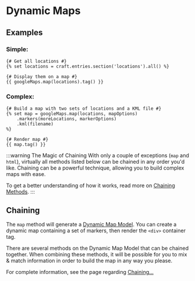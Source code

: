 # Dynamic Maps

## Examples

### Simple:

```twig
{# Get all locations #}
{% set locations = craft.entries.section('locations').all() %}

{# Display them on a map #}
{{ googleMaps.map(locations).tag() }}
```

### Complex:

```twig
{# Build a map with two sets of locations and a KML file #}
{% set map = googleMaps.map(locations, mapOptions)
    .markers(moreLocations, markerOptions)
    .kml(filename)
%}

{# Render map #}
{{ map.tag() }}
```

:::warning The Magic of Chaining
With only a couple of exceptions (`map` and `html`), virtually all methods listed below can be chained in any order you'd like. Chaining can be a powerful technique, allowing you to build complex maps with ease.

 To get a better understanding of how it works, read more on [Chaining Methods](/maps/chaining/).
:::

## Chaining

The `map` method will generate a [Dynamic Map Model](/models/dynamic-map-model/). You can create a dynamic map containing a set of markers, then render the `<div>` container tag.

There are several methods on the Dynamic Map Model that can be chained together. When combining these methods, it will be possible for you to mix & match information in order to build the map in any way you please.

For complete information, see the page regarding [Chaining...](/maps/chaining/)

